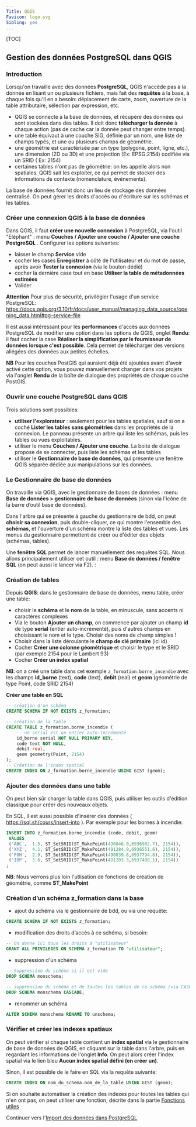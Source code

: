 ```yaml
---
Title: QGIS
Favicon: logo.svg
Sibling: yes
...
```


[TOC]

## Gestion des données PostgreSQL dans QGIS

### Introduction

Lorsqu'on travaille avec des données **PostgreSQL**, QGIS n'accède pas à la donnée en lisant un ou plusieurs fichiers, mais fait des **requêtes** à la base, à chaque fois qu'il en a besoin: déplacement de carte, zoom, ouverture de la table attributaire, sélection par expression, etc.

* QGIS se connecte à la base de données, et récupère des données qui sont stockées dans des tables. Il doit donc **télécharger la donnée** à chaque action (pas de cache car la donnée peut changer entre temps).
* une table équivaut à une couche SIG, définie par un nom, une liste de champs typés, et une ou plusieurs champs de géométrie.
* une géométrie est caractérisée par un type (polygone, point, ligne, etc.), une dimension (2D ou 3D) et une projection (Ex: EPSG:2154) codifiée via un SRID ( Ex: 2154)
* certaines tables n'ont pas de géométrie: on les appelle alors non spatiales. QGIS sait les exploiter, ce qui permet de stocker des informations de contexte (nomenclature, événements).

La base de données fournit donc un lieu de stockage des données centralisé. On peut gérer les droits d'accès ou d'écriture sur les schémas et les tables.


### Créer une connexion QGIS à la base de données

Dans QGIS, il faut **créer une nouvelle connexion** à PostgreSQL, via l'outil "Eléphant" : menu **Couches / Ajouter une couche / Ajouter une couche PostgreSQL** . Configurer les options suivantes:

* laisser le champ **Service** vide
* cocher les cases **Enregistrer** à côté de l'utilisateur et du mot de passe, après avoir **Tester la connexion** (via le bouton dédié)
* cocher la dernière case tout en base **Utiliser la table de métadonnées estimées**
* Valider

**Attention** Pour plus de sécurité, privilégier l'usage d'un service PostgreSQL: 
https://docs.qgis.org/3.10/fr/docs/user_manual/managing_data_source/opening_data.html#pg-service-file

Il est aussi intéressant pour les **performances** d'accès aux données PostgreSQL de modifier une option dans les options de QGIS, onglet **Rendu**: il faut cocher la case **Réaliser la simplification par le fournisseur de données lorsque c'est possible**. Cela permet de télécharger des versions allégées des données aux petites échelles.

**NB** Pour les couches PostGIS qui auraient déjà été ajoutées avant d'avoir activé cette option, vous pouvez manuellement changer dans vos projets via l'onglet **Rendu** de la boîte de dialogue des propriétés de chaque couche PostGIS.

### Ouvrir une couche PostgreSQL dans QGIS

Trois solutions sont possibles:

* **utiliser l'explorateur** : seulement pour les tables spatiales, sauf si on a coché **Lister les tables sans géométries** dans les propriétés de la connexion. Le panneau présente un arbre qui liste les schémas, puis les tables ou vues exploitables.
* utiliser le menu **Couches / Ajouter une couche**. La boite de dialogue propose de se connecter, puis liste les schémas et les tables
* utiliser le **Gestionnaire de base de données**, qui présente une fenêtre QGIS séparée dédiée aux manipulations sur les données.

### Le Gestionnaire de base de données

On travaille via QGIS, avec le gestionnaire de bases de données : menu **Base de données > gestionnaire de base de données** (sinon via l'icône de la barre d’outil base de données).

Dans l'arbre qui se présente à gauche du gestionnaire de bdd, on peut **choisir sa connexion**, puis double-cliquer, ce qui montre l'ensemble des **schémas**, et l'ouverture d'un schéma montre la liste des tables et vues. Les menus du gestionnaire permettent de créer ou d'éditer des objets (schémas, tables).

Une **fenêtre SQL** permet de lancer manuellement des requêtes SQL. Nous allons principalement utiliser cet outil : menu **Base de données / fenêtre SQL** (on peut aussi le lancer via F2). :

### Création de tables

Depuis **QGIS**: dans le gestionnaire de base de données, menu table, créer une table:

* choisir le **schéma** et le **nom** de la table, en minuscule, sans accents ni caractères complexes
* Via le bouton **Ajouter un champ**, on commence par ajouter un champ **id** de type **serial** (entier auto-incrémenté), puis d'autres champs en choisissant le nom et le type. Choisir des noms de champ simples !
* Choisir dans la liste déroulante le **champ de clé primaire** (ici id)
* Cocher **Créer une colonne géométrique** et choisir le type et le SRID (par exemple 2154 pour le Lambert 93)
* Cocher **Créer un index spatial**

**NB**: on a créé une table dans cet exemple `z_formation.borne_incendie` avec les champs **id_borne** (text), **code** (text), **debit** (real) et **geom** (géométrie de type Point, code SRID 2154)

**Créer une table en SQL**

```sql
-- création d'un schéma
CREATE SCHEMA IF NOT EXISTS z_formation;

-- création de la table
CREATE TABLE z_formation.borne_incendie (
    -- un serial est un entier auto-incrémenté
    id_borne serial NOT NULL PRIMARY KEY,
    code text NOT NULL,
    debit real,
    geom geometry(Point, 2154)
);
-- Création de l'index spatial
CREATE INDEX ON z_formation.borne_incendie USING GIST (geom);

```

### Ajouter des données dans une table

On peut bien sûr charger la table dans QGIS, puis utiliser les outils d'édition classique pour créer des nouveaux objets.

En SQL, il est aussi possible d'insérer des données ( https://sql.sh/cours/insert-into ). Par exemple pour les bornes à incendie:


```sql
INSERT INTO z_formation.borne_incendie (code, debit, geom)
 VALUES
 ('ABC',  1.5, ST_SetSRID(ST_MakePoint(490846.0,6936902.7), 2154)),
 ('XYZ',  4.1, ST_SetSRID(ST_MakePoint(491284.9,6936551.6), 2154)),
 ('FGH',  2.9, ST_SetSRID(ST_MakePoint(490839.8,6937794.8), 2154)),
 ('IOP',  3.6, ST_SetSRID(ST_MakePoint(491203.3,6937488.1), 2154))
;
```

**NB**: Nous verrons plus loin l'utlisation de fonctions de création de géométrie, comme **ST_MakePoint**


### Création d’un schéma z_formation dans la base

* ajout du schéma via le gestionnaire de bdd, ou via une requête:

```sql
CREATE SCHEMA IF NOT EXISTS z_formation;
```

* modification des droits d’accès à ce schéma, si besoin:

```sql
-- On donne ici tous les droits à "utilisateur"
GRANT ALL PRIVILEGES ON SCHEMA z_formation TO "utilisateur";
```

* suppression d'un schéma

```sql
-- Suppression du schéma si il est vide
DROP SCHEMA monschema;

-- suppression du schéma et de toutes les tables de ce schéma (via CASCADE) !!! ATTENTION !!!
DROP SCHEMA monschema CASCADE;
```

* renommer un schéma

```sql
ALTER SCHEMA monschema RENAME TO unschema;
```

### Vérifier et créer les indexes spatiaux

On peut vérifier si chaque table contient un **index spatial** via le gestionnaire de base de données de QGIS, en cliquant sur la table dans l'arbre, puis en regardant les informations de l'onglet **Info**. On peut alors créer l'index spatial via le lien bleu **Aucun index spatial défini (en créer un)**.

Sinon, il est possible de le faire en SQL via la requête suivante:

```sql
CREATE INDEX ON nom_du_schema.nom_de_la_table USING GIST (geom);
```

Si on souhaite automatiser la création des indexes pour toutes les tables qui n'en ont pas, on peut utiliser une fonction, décrite dans la partie [Fonctions utiles](./utils.md)

Continuer vers l'[Import des données dans PostgreSQL](./import_data.md)
